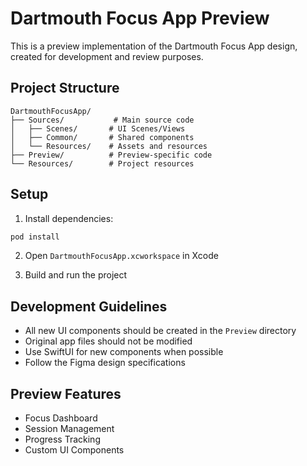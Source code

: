 # Dartmouth Focus App Preview

This is a preview implementation of the Dartmouth Focus App design, created for development and review purposes.

## Project Structure

```
DartmouthFocusApp/
├── Sources/           # Main source code
│   ├── Scenes/       # UI Scenes/Views
│   ├── Common/       # Shared components
│   └── Resources/    # Assets and resources
├── Preview/          # Preview-specific code
└── Resources/        # Project resources
```

## Setup

1. Install dependencies:
```bash
pod install
```

2. Open `DartmouthFocusApp.xcworkspace` in Xcode

3. Build and run the project

## Development Guidelines

- All new UI components should be created in the `Preview` directory
- Original app files should not be modified
- Use SwiftUI for new components when possible
- Follow the Figma design specifications

## Preview Features

- Focus Dashboard
- Session Management
- Progress Tracking
- Custom UI Components 